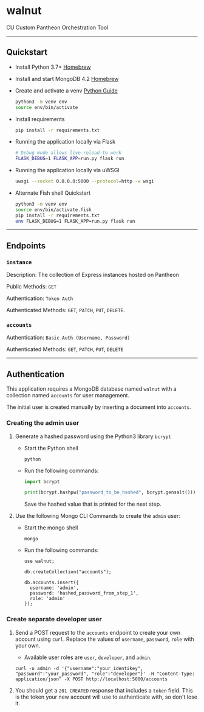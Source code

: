 # walnut

CU Custom Pantheon Orchestration Tool

---

## Quickstart

* Install Python 3.7+ [Homebrew](https://docs.python-guide.org/starting/install3/osx/)
* Install and start MongoDB 4.2 [Homebrew](https://docs.mongodb.com/manual/tutorial/install-mongodb-on-os-x/)
* Create and activate a venv [Python Guide](https://packaging.python.org/guides/installing-using-pip-and-virtual-environments/)

  ```sh
  python3 -m venv env
  source env/bin/activate
  ```  

* Install requirements

  ```sh
  pip install -r requirements.txt
  ```

* Running the application locally via Flask

  ```sh
  # Debug mode allows live-reload to work
  FLASK_DEBUG=1 FLASK_APP=run.py flask run
  ```

* Running the application locally via uWSGI

  ```sh
  uwsgi --socket 0.0.0.0:5000 --protocol=http -w wsgi
  ```

* Alternate Fish shell Quickstart

  ```sh
  python3 -m venv env
  source env/bin/activate.fish
  pip install -r requirements.txt
  env FLASK_DEBUG=1 FLASK_APP=run.py flask run
  ```

---

## Endpoints

### `instance`

Description: The collection of Express instances hosted on Pantheon

Public Methods: `GET`

Authentication: `Token Auth`

Authenticated Methods: `GET`, `PATCH`, `PUT`, `DELETE`.

### `accounts`

Authentication: `Basic Auth (Username, Password)`

Authenticated Methods: `GET`, `PATCH`, `PUT`, `DELETE`

---

## Authentication

This application requires a MongoDB database named `walnut` with a collection named `accounts` for user management.

The initial user is created manually by inserting a document into `accounts`.

### Creating the admin user

1. Generate a hashed password using the Python3 library `bcrypt`

    * Start the Python shell

      ```shell
      python
      ```

    * Run the following commands:

      ```python
      import bcrypt

      print(bcrypt.hashpw("password_to_be_hashed", bcrypt.gensalt()))
      ```

      Save the hashed value that is printed for the next step.

2. Use the following Mongo CLI Commands to create the `admin` user:

    * Start the mongo shell

      ```shell
      mongo
      ```

    * Run the following commands:

      ```mongodb
      use walnut;

      db.createCollection("accounts");

      db.accounts.insert({
        username: 'admin',
        password: 'hashed_password_from_step_1',
        role: 'admin'
      });
      ```

### Create separate developer user

  1. Send a POST request to the `accounts` endpoint to create your own account using `curl`. Replace the values of `username`, `password`, `role` with your own.

      * Available user roles are `user`, `developer`, and `admin`.

      ```shell
      curl -u admin -d '{"username":"your_identikey", "password":"your_password", "role":"developer"}' -H "Content-Type: application/json" -X POST http://localhost:5000/accounts
      ```

  2. You should get a `201 CREATED` response that includes a `token` field. This is the token your new account will use to authenticate with, so don't lose it.
